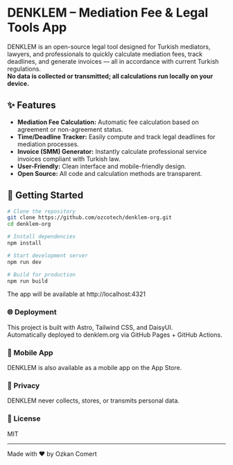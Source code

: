 # DENKLEM – Mediation Fee & Legal Tools App

DENKLEM is an open-source legal tool designed for Turkish mediators, lawyers, and professionals to quickly calculate mediation fees, track deadlines, and generate invoices — all in accordance with current Turkish regulations.  
**No data is collected or transmitted; all calculations run locally on your device.**

## ✨ Features

- **Mediation Fee Calculation:** Automatic fee calculation based on agreement or non-agreement status.
- **Time/Deadline Tracker:** Easily compute and track legal deadlines for mediation processes.
- **Invoice (SMM) Generator:** Instantly calculate professional service invoices compliant with Turkish law.
- **User-Friendly:** Clean interface and mobile-friendly design.
- **Open Source:** All code and calculation methods are transparent.

## 🚀 Getting Started

```sh
# Clone the repository
git clone https://github.com/ozcotech/denklem-org.git
cd denklem-org

# Install dependencies
npm install

# Start development server
npm run dev

# Build for production
npm run build
```

The app will be available at http://localhost:4321

### 🌐 Deployment

This project is built with Astro, Tailwind CSS, and DaisyUI.  
Automatically deployed to denklem.org via GitHub Pages + GitHub Actions.

### 📱 Mobile App

DENKLEM is also available as a mobile app on the App Store.

### 🔐 Privacy

DENKLEM never collects, stores, or transmits personal data.  


### 📄 License

MIT

---

Made with ❤️ by Ozkan Comert

